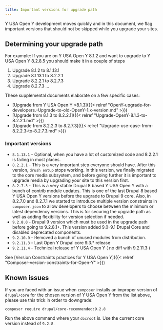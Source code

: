 ```yaml
---
title: Important versions for upgrade path
---
```


Y USA Open Y development moves quickly and in this document, we flag important versions that should not be skipped while you upgrade your sites.

## Determining your upgrade path

For example: If you are on Y USA Open Y 8.1.2 and want to upgrade to Y USA Open Y 8.2.8.5 you should make it in a couple of steps

1. Upgrade 8.1.2 to 8.1.13.1
1. Upgrade 8.1.13.1 to 8.2.2.1
1. Upgrade 8.2.2.1 to 8.2.7.3
1. Upgrade 8.2.7.3 ...

These supplemental documents elaborate on a few specific cases:

- [Upgrade from Y USA Open Y <8.1.3]({{< relref "OpenY-upgrade-for-developers.-Upgrade-to-old-OpenY-1.x-version.md" >}})
- [Upgrade from 8.1.3 to 8.2.2.1]({{< relref "Upgrade-OpenY-8.1.3-to-8.2.2.1.md" >}})
- [Upgrade from 8.2.2.3 to 8.2.7.3]({{< relref "Upgrade-use-case-from-8.2.2.3-to-8.2.7.3.md" >}})

### Important versions

- `8.1.13.1` - Optional, when you have a lot of customized code and 8.2.2.1 is failing in most places.
- `8.2.2.1` - This is a very important step everyone should have. After this version, `drush entup` stops working. In this version, we finally migrated to the core media subsystem, and before going further it is important to upgrade media by upgrading your site to this version first.
- `8.2.7.3` - This is a very stable Drupal 8 based Y USA Open Y with a bunch of contrib module updates. This is one of the last Drupal 8 based Y USA Open Y versions before the upgrade to Drupal 9 core. Also, in 8.2.7.0 and 8.2.7.1 we started to introduce multiple version constraints in `composer.json` to allow developers to choose between the minimum or latest dependency versions. This is for securing the upgrade path as well as adding flexibility for version selection if needed.
- `9.2.8.0` - Drupal 9 version which must be used in the upgrade path before going to 9.2.8.1+. This version added 9.0-9.1 Drupal Core and disabled deprecated components.
- `9.2.10.0` - Removed a bunch of unused modules from distribution.
- `9.2.11.3` - Last Open Y Drupal core 9.3.* release
- `9.2.11.4` - Technical release of Y USA Open Y ( no diff with 9.2.11.3 )

See [Version Constraints practices for Y USA Open Y]({{< relref "Composer-version-constraints-for-Open-Y" >}})

## Known issues

If you are faced with an issue when `composer` installs an improper version of `drupal/core` for the chosen version of Y USA Open Y from the list above, please use this trick in order to downgrade:

```sh
composer require drupal/core-recommended:9.2.8
```

Run the above command where your `docroot` is. Use the current core version instead of `9.2.8`.
